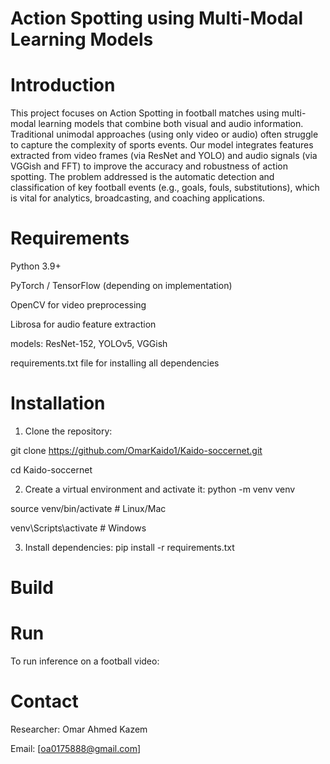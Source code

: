 # Action Spotting using Multi-Modal Learning Models

# Introduction

This project focuses on Action Spotting in football matches using multi-modal learning models that combine both visual and audio information. Traditional unimodal approaches (using only video or audio) often struggle to capture the complexity of sports events. Our model integrates features extracted from video frames (via ResNet and YOLO) and audio signals (via VGGish and FFT) to improve the accuracy and robustness of action spotting. The problem addressed is the automatic detection and classification of key football events (e.g., goals, fouls, substitutions), which is vital for analytics, broadcasting, and coaching applications.

# Requirements

Python 3.9+

PyTorch / TensorFlow (depending on implementation)

OpenCV for video preprocessing

Librosa for audio feature extraction

models: ResNet-152, YOLOv5, VGGish
 
requirements.txt file for installing all dependencies

 # Installation

1. Clone the repository:

git clone https://github.com/OmarKaido1/Kaido-soccernet.git

cd Kaido-soccernet

2. Create a virtual environment and activate it:
python -m venv venv

source venv/bin/activate   # Linux/Mac  

venv\Scripts\activate      # Windows

3. Install dependencies:
pip install -r requirements.txt

# Build


# Run

To run inference on a football video:


# Contact

Researcher: Omar Ahmed Kazem

Email: [oa0175888@gmail.com]
